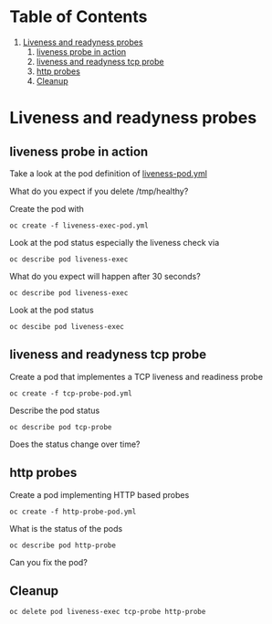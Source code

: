 
# Table of Contents

1.  [Liveness and readyness probes](#org08efa13)
    1.  [liveness probe in action](#org18b9f8c)
    2.  [liveness and readyness tcp probe](#org5b57c27)
    3.  [http probes](#orgba5237e)
    4.  [Cleanup](#orgc6841db)


<a id="org08efa13"></a>

# Liveness and readyness probes


<a id="org18b9f8c"></a>

## liveness probe in action

Take a look at the pod definition of [liveness-pod.yml](liveness-pod.yml)

What do you expect if you delete <span class="underline">/tmp/healthy</span>?

Create the pod with

    oc create -f liveness-exec-pod.yml

Look at the pod status especially the liveness check via

    oc describe pod liveness-exec

What do you expect will happen after 30 seconds?

    oc describe pod liveness-exec

Look at the pod status

    oc descibe pod liveness-exec


<a id="org5b57c27"></a>

## liveness and readyness tcp probe

Create a pod that implementes a TCP liveness and readiness probe

    oc create -f tcp-probe-pod.yml

Describe the pod status

    oc describe pod tcp-probe

Does the status change over time?


<a id="orgba5237e"></a>

## http probes

Create a pod implementing HTTP based probes

    oc create -f http-probe-pod.yml

What is the status of the pods

    oc describe pod http-probe

Can you fix the pod?


<a id="orgc6841db"></a>

## Cleanup

    oc delete pod liveness-exec tcp-probe http-probe
